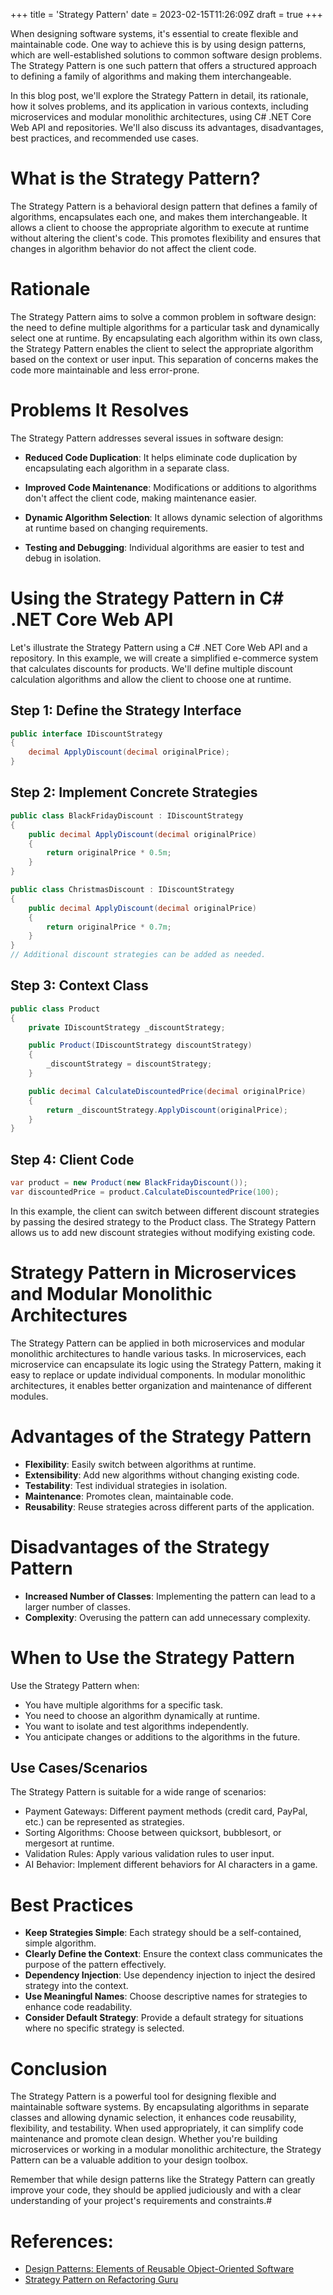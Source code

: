 +++
title = 'Strategy Pattern'
date = 2023-02-15T11:26:09Z
draft = true
+++

When designing software systems, it's essential to create flexible and maintainable code. One way to achieve this is by using design patterns, which are well-established solutions to common software design problems. The Strategy Pattern is one such pattern that offers a structured approach to defining a family of algorithms and making them interchangeable.

In this blog post, we'll explore the Strategy Pattern in detail, its rationale, how it solves problems, and its application in various contexts, including microservices and modular monolithic architectures, using C# .NET Core Web API and repositories. We'll also discuss its advantages, disadvantages, best practices, and recommended use cases.

# What is the Strategy Pattern?

The Strategy Pattern is a behavioral design pattern that defines a family of algorithms, encapsulates each one, and makes them interchangeable. It allows a client to choose the appropriate algorithm to execute at runtime without altering the client's code. This promotes flexibility and ensures that changes in algorithm behavior do not affect the client code.

# Rationale

The Strategy Pattern aims to solve a common problem in software design: the need to define multiple algorithms for a particular task and dynamically select one at runtime. By encapsulating each algorithm within its own class, the Strategy Pattern enables the client to select the appropriate algorithm based on the context or user input. This separation of concerns makes the code more maintainable and less error-prone.

# Problems It Resolves

The Strategy Pattern addresses several issues in software design:

- **Reduced Code Duplication**: It helps eliminate code duplication by encapsulating each algorithm in a separate class.

- **Improved Code Maintenance**: Modifications or additions to algorithms don't affect the client code, making maintenance easier.

- **Dynamic Algorithm Selection**: It allows dynamic selection of algorithms at runtime based on changing requirements.

- **Testing and Debugging**: Individual algorithms are easier to test and debug in isolation.

# Using the Strategy Pattern in C# .NET Core Web API

Let's illustrate the Strategy Pattern using a C# .NET Core Web API and a repository. In this example, we will create a simplified e-commerce system that calculates discounts for products. We'll define multiple discount calculation algorithms and allow the client to choose one at runtime.

## Step 1: Define the Strategy Interface

```csharp
public interface IDiscountStrategy
{
    decimal ApplyDiscount(decimal originalPrice);
}
```

## Step 2: Implement Concrete Strategies

```csharp
public class BlackFridayDiscount : IDiscountStrategy
{
    public decimal ApplyDiscount(decimal originalPrice)
    {
        return originalPrice * 0.5m;
    }
}

public class ChristmasDiscount : IDiscountStrategy
{
    public decimal ApplyDiscount(decimal originalPrice)
    {
        return originalPrice * 0.7m;
    }
}
// Additional discount strategies can be added as needed.

```

## Step 3: Context Class

```csharp
public class Product
{
    private IDiscountStrategy _discountStrategy;

    public Product(IDiscountStrategy discountStrategy)
    {
        _discountStrategy = discountStrategy;
    }

    public decimal CalculateDiscountedPrice(decimal originalPrice)
    {
        return _discountStrategy.ApplyDiscount(originalPrice);
    }
}
```

## Step 4: Client Code

```csharp
var product = new Product(new BlackFridayDiscount());
var discountedPrice = product.CalculateDiscountedPrice(100);
```

In this example, the client can switch between different discount strategies by passing the desired strategy to the Product class. The Strategy Pattern allows us to add new discount strategies without modifying existing code.

# Strategy Pattern in Microservices and Modular Monolithic Architectures

The Strategy Pattern can be applied in both microservices and modular monolithic architectures to handle various tasks. In microservices, each microservice can encapsulate its logic using the Strategy Pattern, making it easy to replace or update individual components. In modular monolithic architectures, it enables better organization and maintenance of different modules.

# Advantages of the Strategy Pattern

- **Flexibility**: Easily switch between algorithms at runtime.
- **Extensibility**: Add new algorithms without changing existing code.
- **Testability**: Test individual strategies in isolation.
- **Maintenance**: Promotes clean, maintainable code.
- **Reusability**: Reuse strategies across different parts of the application.

# Disadvantages of the Strategy Pattern

- **Increased Number of Classes**: Implementing the pattern can lead to a larger number of classes.
- **Complexity**: Overusing the pattern can add unnecessary complexity.

# When to Use the Strategy Pattern

Use the Strategy Pattern when:

- You have multiple algorithms for a specific task.
- You need to choose an algorithm dynamically at runtime.
- You want to isolate and test algorithms independently.
- You anticipate changes or additions to the algorithms in the future.

## Use Cases/Scenarios

The Strategy Pattern is suitable for a wide range of scenarios:

- Payment Gateways: Different payment methods (credit card, PayPal, etc.) can be represented as strategies.
- Sorting Algorithms: Choose between quicksort, bubblesort, or mergesort at runtime.
- Validation Rules: Apply various validation rules to user input.
- AI Behavior: Implement different behaviors for AI characters in a game.

# Best Practices

- **Keep Strategies Simple**: Each strategy should be a self-contained, simple algorithm.
- **Clearly Define the Context**: Ensure the context class communicates the purpose of the pattern effectively.
- **Dependency Injection**: Use dependency injection to inject the desired strategy into the context.
- **Use Meaningful Names**: Choose descriptive names for strategies to enhance code readability.
- **Consider Default Strategy**: Provide a default strategy for situations where no specific strategy is selected.

# Conclusion

The Strategy Pattern is a powerful tool for designing flexible and maintainable software systems. By encapsulating algorithms in separate classes and allowing dynamic selection, it enhances code reusability, flexibility, and testability. When used appropriately, it can simplify code maintenance and promote clean design. Whether you're building microservices or working in a modular monolithic architecture, the Strategy Pattern can be a valuable addition to your design toolbox.

Remember that while design patterns like the Strategy Pattern can greatly improve your code, they should be applied judiciously and with a clear understanding of your project's requirements and constraints.#

# References:

- [Design Patterns: Elements of Reusable Object-Oriented Software](https://en.wikipedia.org/wiki/Design_Patterns)
- [Strategy Pattern on Refactoring Guru](https://refactoring.guru/design-patterns/strategy)
